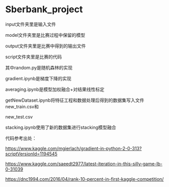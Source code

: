 # Sberbank_project

input文件夹里是输入文件

model文件夹里是比赛过程中保留的模型

output文件夹里是比赛中得到的输出文件

script文件夹里是比赛的代码

其中random.py是随机森林的实现

gradient.ipynb是梯度下降的实现

averaging.ipynb是模型加权融合+对结果线性标定

getNewDataset.ipynb将特征工程和数据处理后得到的数据集写入文件new_train.csv和

new_test.csv

stacking.ipynb使用了新的数据集进行stacking模型融合

代码参考出处：

https://www.kaggle.com/mgierlach/gradient-in-python-2-0-313?scriptVersionId=1194545

https://www.kaggle.com/saeedt2977/latest-iteration-in-this-silly-game-lb-0-31039

https://dnc1994.com/2016/04/rank-10-percent-in-first-kaggle-competition/

